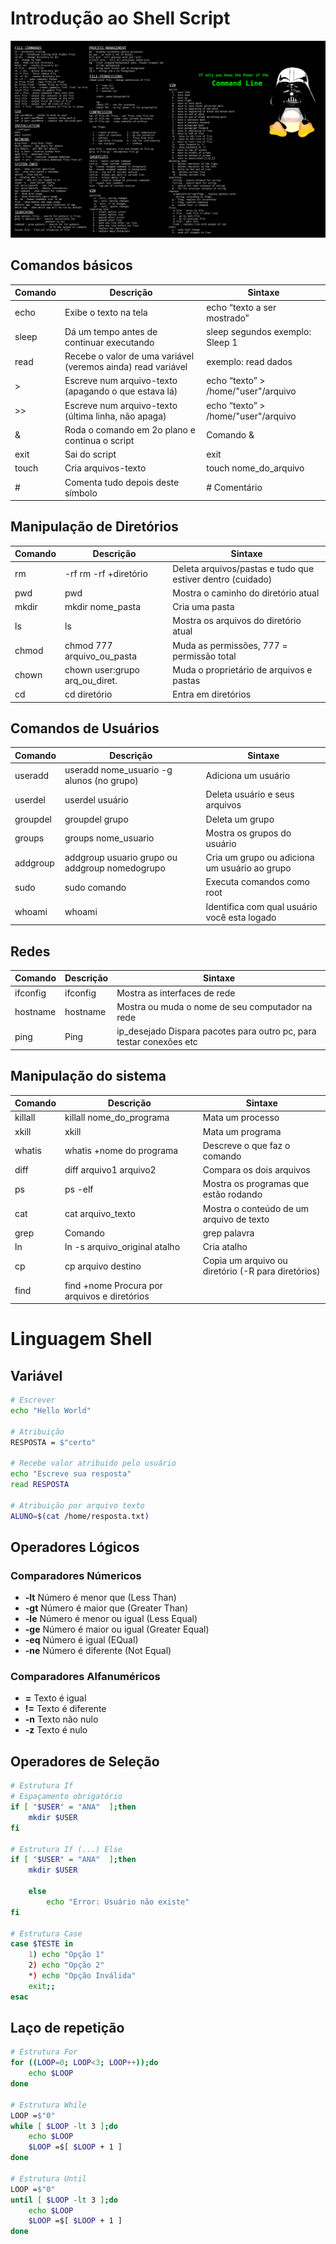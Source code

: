 # Introdução ao Shell Script 

<p align="center">
<img src="wallpaper.jpg">
</p>

## Comandos básicos
| Comando | Descrição | Sintaxe |
----------|-----------|---------|
| echo    | Exibe o texto na tela | echo “texto a ser mostrado” |
|sleep    | Dá um tempo antes de continuar executando | sleep segundos exemplo: Sleep 1 |
| read    | Recebe o valor de uma variável (veremos ainda) read variável | exemplo: read dados |
| >       | Escreve num arquivo-texto (apagando o que estava lá) | echo “texto” > /home/"user"/arquivo   |
| >>      | Escreve num arquivo-texto (última linha, não apaga) | echo “texto” > /home/"user"/arquivo   |
| &       | Roda o comando em 2o plano e continua o script | Comando & |
| exit    | Sai do script | exit |
| touch   | Cria arquivos-texto | touch nome_do_arquivo |
| #       | Comenta tudo depois deste símbolo | # Comentário |

## Manipulação de Diretórios
| Comando | Descrição | Sintaxe |
--------|-----------|---------|
| rm    |-rf rm -rf +diretório | Deleta arquivos/pastas e tudo que estiver dentro (cuidado) |
| pwd   | pwd | Mostra o caminho do diretório atual  |
| mkdir | mkdir nome_pasta | Cria uma pasta |
| ls    | ls | Mostra os arquivos do diretório atual |
| chmod | chmod 777 arquivo_ou_pasta | Muda as permissões, 777 = permissão total |
| chown | chown user:grupo arq_ou_diret. | Muda o proprietário de arquivos e pastas |
| cd    | cd diretório | Entra em diretórios |

## Comandos de Usuários
| Comando | Descrição | Sintaxe |
-----------|-----------|---------|
| useradd  | useradd nome_usuario -g alunos (no grupo)  | Adiciona um usuário |
| userdel  | userdel usuário | Deleta usuário e seus arquivos |
| groupdel | groupdel grupo  | Deleta um grupo |
| groups   | groups nome_usuario | Mostra os grupos do usuário |
| addgroup | addgroup usuario grupo ou addgroup nomedogrupo | Cria um grupo ou adiciona um usuário ao grupo |
|sudo      | sudo comando | Executa comandos como root |
|whoami    | whoami       | Identifica com qual usuário você esta logado |

## Redes
| Comando  | Descrição | Sintaxe |
-----------|-----------|---------|
| ifconfig | ifconfig  | Mostra as interfaces de rede |
| hostname | hostname  | Mostra ou muda o nome de seu computador na rede |
| ping     | Ping      | ip_desejado Dispara pacotes para outro pc, para testar conexões etc |

## Manipulação do sistema
| Comando  | Descrição | Sintaxe |
-----------|-----------|---------|
| killall | killall nome_do_programa | Mata um processo |
| xkill   | xkill | Mata um programa |
| whatis | whatis +nome do programa | Descreve o que faz o comando |
| diff   | diff arquivo1 arquivo2   | Compara os dois arquivos |
| ps    | ps -elf                  | Mostra os programas que estão rodando |
| cat   | cat arquivo_texto        | Mostra o conteúdo de um arquivo de texto |
| grep | Comando | grep palavra | Filtra a saída do comando, mostra a linha da palavra pedida |
| ln     | ln -s arquivo_original atalho | Cria atalho |
| cp     | cp arquivo destino | Copia um arquivo ou diretório (-R para diretórios) |
| find   | find +nome Procura por arquivos e diretórios |

# Linguagem Shell 

## Variável

~~~bash 
# Escrever
echo "Hello World"

# Atribuição 
RESPOSTA = $"certo"

# Recebe valor atribuido pelo usuário
echo "Escreve sua resposta"
read RESPOSTA

# Atribuição por arquivo texto
ALUNO=$(cat /home/resposta.txt)
~~~

## Operadores Lógicos

### Comparadores Númericos
* **-lt** Número é menor que (Less Than)
* **-gt** Número é maior que (Greater Than)
* **-le** Número é menor ou igual (Less Equal)
* **-ge** Número é maior ou igual (Greater Equal)
* **-eq** Número é igual (EQual)
* **-ne** Número é diferente (Not Equal)

### Comparadores Alfanuméricos
* **=** Texto é igual
* **!=** Texto é diferente
* **-n** Texto não nulo
* **-z** Texto é nulo

## Operadores de Seleção
~~~bash
# Estrutura If
# Espaçamento obrigatório
if [ "$USER" = "ANA"  ];then
    mkdir $USER
fi

# Estrutura If (...) Else
if [ "$USER" = "ANA"  ];then
    mkdir $USER
    
    else 
        echo "Error: Usuário não existe"
fi

# Estrutura Case
case $TESTE in
    1) echo "Opção 1"
    2) echo "Opção 2"
    *) echo "Opção Inválida"
    exit;; 
esac

~~~

## Laço de repetição
~~~bash
# Estrutura For
for ((LOOP=0; LOOP<3; LOOP++));do 
    echo $LOOP
done

# Estrutura While
LOOP =$"0"  
while [ $LOOP -lt 3 ];do
    echo $LOOP
    $LOOP =$[ $LOOP + 1 ] 
done

# Estrutura Until
LOOP =$"0"  
until [ $LOOP -lt 3 ];do
    echo $LOOP
    $LOOP =$[ $LOOP + 1 ]
done
~~~
